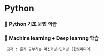 # Python
### 🎈 Python 기초 문법 학습
### 🎈 Machine learning + Deep learnng 학습
     교재 : 혼자 공부하는 머신러닝+딥러닝 (한빛미디어)
